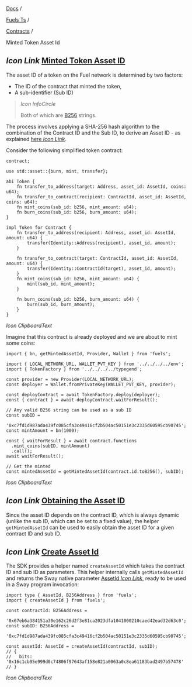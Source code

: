 [Docs](https://docs.fuel.network/) /

[Fuels Ts](https://docs.fuel.network/docs/fuels-ts/) /

[Contracts](https://docs.fuel.network/docs/fuels-ts/contracts/) /

Minted Token Asset Id

## _Icon Link_ [Minted Token Asset ID](https://docs.fuel.network/docs/fuels-ts/contracts/minted-token-asset-id/\#minted-token-asset-id)

The asset ID of a token on the Fuel network is determined by two factors:

- The ID of the contract that minted the token,
- A sub-identifier (Sub ID)

> _Icon InfoCircle_
>
> Both of which are [B256](https://docs.fuel.network/docs/fuels-ts/types/b256/) strings.

The process involves applying a SHA-256 hash algorithm to the combination of the Contract ID and the Sub ID, to derive an Asset ID - as explained [here _Icon Link_](https://docs.fuel.network/docs/specs/identifiers/asset/#asset-id).

Consider the following simplified token contract:

```fuel_Box fuel_Box-idXKMmm-css
contract;

use std::asset::{burn, mint, transfer};

abi Token {
    fn transfer_to_address(target: Address, asset_id: AssetId, coins: u64);
    fn transfer_to_contract(recipient: ContractId, asset_id: AssetId, coins: u64);
    fn mint_coins(sub_id: b256, mint_amount: u64);
    fn burn_coins(sub_id: b256, burn_amount: u64);
}

impl Token for Contract {
    fn transfer_to_address(recipient: Address, asset_id: AssetId, amount: u64) {
        transfer(Identity::Address(recipient), asset_id, amount);
    }

    fn transfer_to_contract(target: ContractId, asset_id: AssetId, amount: u64) {
        transfer(Identity::ContractId(target), asset_id, amount);
    }
    fn mint_coins(sub_id: b256, mint_amount: u64) {
        mint(sub_id, mint_amount);
    }

    fn burn_coins(sub_id: b256, burn_amount: u64) {
        burn(sub_id, burn_amount);
    }
}
```

_Icon ClipboardText_

Imagine that this contract is already deployed and we are about to mint some coins:

```fuel_Box fuel_Box-idXKMmm-css
import { bn, getMintedAssetId, Provider, Wallet } from 'fuels';

import { LOCAL_NETWORK_URL, WALLET_PVT_KEY } from '../../../../env';
import { TokenFactory } from '../../../../typegend';

const provider = new Provider(LOCAL_NETWORK_URL);
const deployer = Wallet.fromPrivateKey(WALLET_PVT_KEY, provider);

const deployContract = await TokenFactory.deploy(deployer);
const { contract } = await deployContract.waitForResult();

// Any valid B256 string can be used as a sub ID
const subID =
  '0xc7fd1d987ada439fc085cfa3c49416cf2b504ac50151e3c2335d60595cb90745';
const mintAmount = bn(1000);

const { waitForResult } = await contract.functions
  .mint_coins(subID, mintAmount)
  .call();
await waitForResult();

// Get the minted
const mintedAssetId = getMintedAssetId(contract.id.toB256(), subID);
```

_Icon ClipboardText_

## _Icon Link_ [Obtaining the Asset ID](https://docs.fuel.network/docs/fuels-ts/contracts/minted-token-asset-id/\#obtaining-the-asset-id)

Since the asset ID depends on the contract ID, which is always dynamic (unlike the sub ID, which can be set to a fixed value), the helper `getMintedAssetId` can be used to easily obtain the asset ID for a given contract ID and sub ID.

## _Icon Link_ [Create Asset Id](https://docs.fuel.network/docs/fuels-ts/contracts/minted-token-asset-id/\#create-asset-id)

The SDK provides a helper named `createAssetId` which takes the contract ID and sub ID as parameters. This helper internally calls `getMintedAssetId` and returns the Sway native parameter [AssetId _Icon Link_](https://fuels-ts-docs-api.vercel.app/types/_fuel_ts_address.AssetId.html), ready to be used in a Sway program invocation:

```fuel_Box fuel_Box-idXKMmm-css
import type { AssetId, B256Address } from 'fuels';
import { createAssetId } from 'fuels';

const contractId: B256Address =
  '0x67eb6a384151a30e162c26d2f3e81ca2023dfa1041000210caed42ead32d63c0';
const subID: B256Address =
  '0xc7fd1d987ada439fc085cfa3c49416cf2b504ac50151e3c2335d60595cb90745';

const assetId: AssetId = createAssetId(contractId, subID);
// {
//   bits: '0x16c1cb95e999d0c74806f97643af158e821a0063a0c8ea61183bad2497b57478'
// }
```

_Icon ClipboardText_